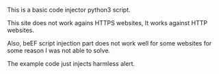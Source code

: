 This is a basic code injector python3 script. 

This site does not work agains HTTPS websites, It works against HTTP websites.

Also, beEF script injection part does not work well for some websites for some reason I was not able to solve.

The example code just injects harmless alert.
